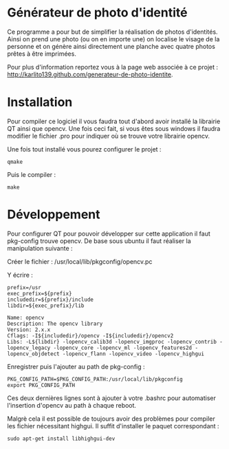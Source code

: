 Générateur de photo d'identité
==============================
Ce programme a pour but de simplifier la réalisation de photos d'identités. Ainsi on prend une photo (ou on en importe une) on localise le visage de la personne et on génère ainsi directement une planche avec quatre photos prêtes à être imprimées.

Pour plus d'information reportez vous à la page web associée à ce projet : http://karlito139.github.com/generateur-de-photo-identite.



Installation
============
Pour compiler ce logiciel il vous faudra tout d'abord avoir installé la librairie QT ainsi que opencv. Une fois ceci fait, si vous êtes sous windows il faudra modifier le fichier .pro pour indiquer où se trouve votre librairie opencv.

Une fois tout installé vous pourez configurer le projet :

	qmake

Puis le compiler :

	make


Développement
=============
Pour configurer QT pour pouvoir développer sur cette application il faut pkg-config trouve opencv. De base sous ubuntu il faut réaliser la manipulation suivante :

Créer le fichier : /usr/local/lib/pkgconfig/opencv.pc

Y écrire :

	prefix=/usr
	exec_prefix=${prefix}
	includedir=${prefix}/include
	libdir=${exec_prefix}/lib

	Name: opencv
	Description: The opencv library
	Version: 2.x.x
	Cflags: -I${includedir}/opencv -I${includedir}/opencv2
	Libs: -L${libdir} -lopencv_calib3d -lopencv_imgproc -lopencv_contrib -lopencv_legacy -lopencv_core -lopencv_ml -lopencv_features2d -lopencv_objdetect -lopencv_flann -lopencv_video -lopencv_highgui

Enregistrer puis l'ajouter au path de pkg-config :

	PKG_CONFIG_PATH=$PKG_CONFIG_PATH:/usr/local/lib/pkgconfig
	export PKG_CONFIG_PATH

Ces deux dernières lignes sont à ajouter à votre .bashrc pour automatiser l'insertion d'opencv au path à chaque reboot.

Malgrè cela il est possible de toujours avoir des problèmes pour compiler les fichier nécessitant highgui. Il suffit d'installer le paquet correspondant :

	sudo apt-get install libhighgui-dev
